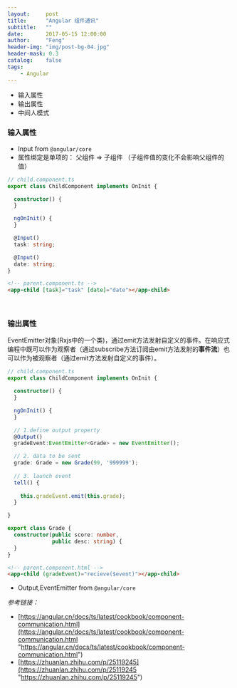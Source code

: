 ```yaml
---
layout:     post
title:      "Angular 组件通讯"
subtitle:   ""
date:       2017-05-15 12:00:00
author:     "Feng"
header-img: "img/post-bg-04.jpg"
header-mask: 0.3
catalog:    false
tags:
    - Angular
---
```


* 输入属性
* 输出属性
* 中间人模式


### 输入属性

* Input from `@angular/core`
* 属性绑定是单项的： 父组件 => 子组件  （子组件值的变化不会影响父组件的值）

```typescript
// child.component.ts
export class ChildComponent implements OnInit {

  constructor() {
  }

  ngOnInit() {
  }

  @Input()
  task: string;

  @Input()
  date: string;
}
```


```html
<!-- parent.component.ts -->
<app-child [task]="task" [date]="date"></app-child>
```


<br/>


### 输出属性

EventEmitter对象(Rxjs中的一个类)，通过emit方法发射自定义的事件。在响应式编程中既可以作为观察者（通过subscribe方法订阅由emit方法发射的**事件流**）也可以作为被观察者（通过emit方法发射自定义的事件）。


```typescript
// child.component.ts
export class ChildComponent implements OnInit {

  constructor() {
  }

  ngOnInit() {
  }

  // 1.define output property
  @Output()
  gradeEvent:EventEmitter<Grade> = new EventEmitter();

  // 2. data to be sent
  grade: Grade = new Grade(99, '999999');
  
  // 3. launch event		
  tell() {
  
    this.gradeEvent.emit(this.grade);
  }

}

export class Grade {
  constructor(public score: number,
              public desc: string) {
  }
}
```




```html
<!-- parent.component.html -->
<app-child (gradeEvent)="recieve($event)"></app-child>
```

* Output,EventEmitter from `@angular/core`



*参考链接：*
* [https://angular.cn/docs/ts/latest/cookbook/component-communication.html](https://angular.cn/docs/ts/latest/cookbook/component-communication.html "https://angular.cn/docs/ts/latest/cookbook/component-communication.html")
* [https://zhuanlan.zhihu.com/p/25119245](https://zhuanlan.zhihu.com/p/25119245 "https://zhuanlan.zhihu.com/p/25119245")
